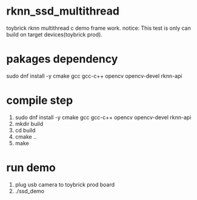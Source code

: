 # rknn_ssd_multithread
toybrick rknn multithread c demo frame work.
notice: This test is only can build on target devices(toybrick prod).

# pakages dependency
sudo dnf install -y cmake gcc gcc-c++ opencv opencv-devel rknn-api

# compile step
1. sudo dnf install -y cmake gcc gcc-c++ opencv opencv-devel rknn-api
2. mkdir build
3. cd build
4. cmake ..
5. make

# run demo
1. plug usb camera to toybrick prod board
2. ./ssd_demo

